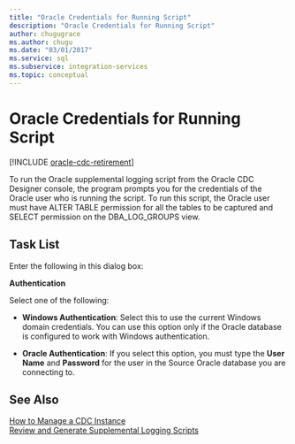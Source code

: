 ```yaml
---
title: "Oracle Credentials for Running Script"
description: "Oracle Credentials for Running Script"
author: chugugrace
ms.author: chugu
ms.date: "03/01/2017"
ms.service: sql
ms.subservice: integration-services
ms.topic: conceptual
---
```

# Oracle Credentials for Running Script

[!INCLUDE [oracle-cdc-retirement](../includes/attunity-oracle-cdc-retirement.md)]

  To run the Oracle supplemental logging script from the Oracle CDC Designer console, the program prompts you for the credentials of the Oracle user who is running the script. To run this script, the Oracle user must have ALTER TABLE permission for all the tables to be captured and SELECT permission on the DBA_LOG_GROUPS view.  
  
## Task List  
 Enter the following in this dialog box:  
  
 **Authentication**  
  
 Select one of the following:  
  
-   **Windows Authentication**: Select this to use the current Windows domain credentials. You can use this option only if the Oracle database is configured to work with Windows authentication.  
  
-   **Oracle Authentication**: If you select this option, you must type the **User Name** and **Password** for the user in the Source Oracle database you are connecting to.  
  
## See Also  
 [How to Manage a CDC Instance](../../integration-services/change-data-capture/how-to-manage-a-cdc-instance.md)   
 [Review and Generate Supplemental Logging Scripts](../../integration-services/change-data-capture/review-and-generate-supplemental-logging-scripts.md)  
  
  
